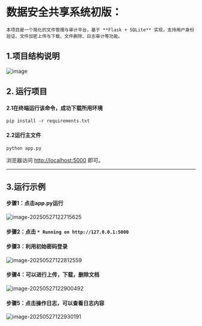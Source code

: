 # 数据安全共享系统初版：

```
本项目是一个简化的文件管理与审计平台，基于 **Flask + SQLite** 实现，支持用户身份验证、文件加密上传与下载、文件删除、日志审计等功能。
```

## 1.项目结构说明
![image](https://github.com/user-attachments/assets/5c4db38b-6bb7-4a8b-9264-1490d28d0ca2)


## 2. 运行项目

#### 2.1在终端运行该命令，成功下载所用环境

```
pip install -r requirements.txt
```

#### 2.2运行主文件

```bash
python app.py
```

浏览器访问 [http://localhost:5000](http://localhost:5000/) 即可。

------



## 3.运行示例

#### 步骤1：点击app.py运行

![image-20250527122715625](https://github.com/user-attachments/assets/d857daeb-4b56-4679-97f2-d1baa77b55c6)


#### 步骤2：点击 `* Running on http://127.0.0.1:5000`

#### 步骤3：利用初始密码登录

![image-20250527122812559](https://github.com/user-attachments/assets/bac89a16-c46d-494b-abf1-ddfe2f270d02)


#### 步骤4：可以进行上传，下载，删除文档

![image-20250527122900492](https://github.com/user-attachments/assets/f7b58f3e-95af-486a-b5c3-3940ff7e2a8e)


#### 步骤5：点击操作日志，可以查看日志内容

![image-20250527122930191](https://github.com/user-attachments/assets/c8d7f120-a899-45e8-a560-56a31b23d497)

